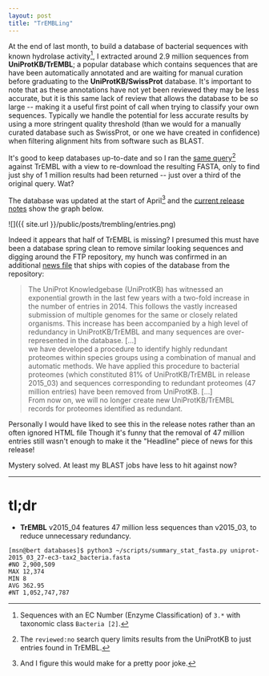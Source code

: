 ```yaml
---
layout: post
title: "TrEMBLing"
---
```


At the end of last month, to build a database of bacterial sequences with known hydrolase activity[^1], I extracted
around 2.9 million sequences from **UniProtKB/TrEMBL**; a popular database which contains sequences that are have
been automatically annotated and are waiting for manual curation before graduating to the **UniProtKB/SwissProt**
database. It's important to note that as these annotations have not yet been reviewed they may be less accurate,
but it is this same lack of review that allows the database to be so large -- making it a useful first point of call
when trying to classify your own sequences. Typically we handle the potential for less accurate results by using a
more stringent quality threshold (than we would for a manually curated database such as SwissProt, or one we have
created in confidence) when filtering alignment hits from software such as BLAST.

It's good to keep databases up-to-date and so I ran the [same query](http://www.uniprot.org/uniprot/?query=ec%3A3.*+AND+taxonomy%3A%22Bacteria+%5B2%5D%22+AND+reviewed%3Ano)[^2]
against TrEMBL with a view to re-download the resulting FASTA, only to find just shy of 1 million results had
been returned -- just over a third of the original query. Wat?

The database was updated at the start of April[^3] and the [current release notes](http://www.ebi.ac.uk/uniprot/TrEMBLstats)
show the graph below.

![]({{ site.url }}/public/posts/trembling/entries.png)

Indeed it appears that half of TrEMBL is missing? I presumed this must have been a database spring clean to
remove similar looking sequences and digging around the FTP repository, my hunch was confirmed in an additional
[news file](ftp://ftp.uniprot.org/pub/databases/uniprot/current_release/news.html) that ships with copies of the database
from the repository:

<blockquote>
The UniProt Knowledgebase (UniProtKB) has witnessed an exponential growth in the last few years with a two-fold increase in the number of entries in 2014. This follows the vastly increased submission of multiple genomes for the same or closely related organisms. This increase has been accompanied by a high level of redundancy in UniProtKB/TrEMBL and many sequences are over-represented in the database.
[...]</br>
we have developed a procedure to identify highly redundant proteomes within species groups using a combination of manual and automatic methods. We have applied this procedure to bacterial proteomes (which constituted 81% of UniProtKB/TrEMBL in release 2015_03) and sequences corresponding to redundant proteomes (47 million entries) have been removed from UniProtKB.
[...]</br>
From now on, we will no longer create new UniProtKB/TrEMBL records for proteomes identified as redundant.
</blockquote>

Personally I would have liked to see this in the release notes rather than an often ignored HTML file
Though it's funny that the removal of 47 million entries still wasn't enough to make it the "Headline" piece
of news for this release!

Mystery solved. At least my BLAST jobs have less to hit against now?

* * *

# tl;dr
* **TrEMBL** v2015\_04 features 47 million less sequences than v2015\_03, to reduce unnecessary redundancy.

[^1]: Sequences with an EC Number (Enzyme Classification) of `3.*` with taxonomic class `Bacteria [2]`.

  ```
[msn@bert databases]$ python3 ~/scripts/summary_stat_fasta.py uniprot-2015_03_27-ec3-tax2_bacteria.fasta
#NO 2,900,509
MAX 12,374
MIN 8
AVG 362.95
#NT 1,052,747,787
  ```

[^2]: The `reviewed:no` search query limits results from the UniProtKB to just entries found in TrEMBL.

[^3]: And I figure this would make for a pretty poor joke.
